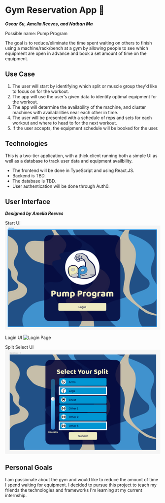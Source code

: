 # Gym Reservation App 💪
***Oscar Su, Amelia Reeves, and Nathan Ma***

Possible name: Pump Program

The goal is to reduce/eliminate the time spent waiting on others to finish using a machine/rack/bench at a gym by allowing people to see which equipment are open in advance and book a set amount of time on the equipment.

## Use Case
1. The user will start by identifying which split or muscle group they'd like to focus on for the workout.
2. The app will use the user's given data to identify optimal equipment for the workout. 
3. The app will determine the availability of the machine, and cluster machines with availablilities near each other in time. 
4. The user will be presented with a schedule of reps and sets for each workout and where to head to for the next workout.
5. If the user accepts, the equipment schedule will be booked for the user.

## Technologies
This is a two-tier application, with a thick client running both a simple UI as well as a database to track user data and equipment availbility.

- The frontend will be done in TypeScript and using React.JS. 
- Backend is TBD.
- The database is TBD.
- User authentication will be done through Auth0.

## User Interface
***Designed by Amelia Reeves***

Start UI
![Start Page](./src/images/start_screen1.png)

Login UI
![Login Page](./src/images/login_screen1.png)

Split Select UI
![Split Select](./src/images/split_select_screen1.png)

## Personal Goals
I am passionate about the gym and would like to reduce the amount of time I spend waiting for equipment.
I decided to pursue this project to teach my friends the technologies and frameworks I'm learning at my current internship.